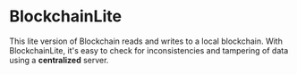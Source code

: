 # BlockchainLite

This lite version of Blockchain reads and writes to a local blockchain. With BlockchainLite, it's easy to check for inconsistencies and tampering of data using a __centralized__ server.